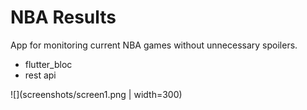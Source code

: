 # NBA Results

App for monitoring current NBA games without unnecessary spoilers.

- flutter_bloc
- rest api

![](screenshots/screen1.png | width=300)
